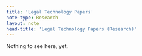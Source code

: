 ```yaml
---
title: 'Legal Technology Papers'
note-type: Research
layout: note
head-title: 'Legal Technology Papers (Research)'
---
```


Nothing to see here, yet.
